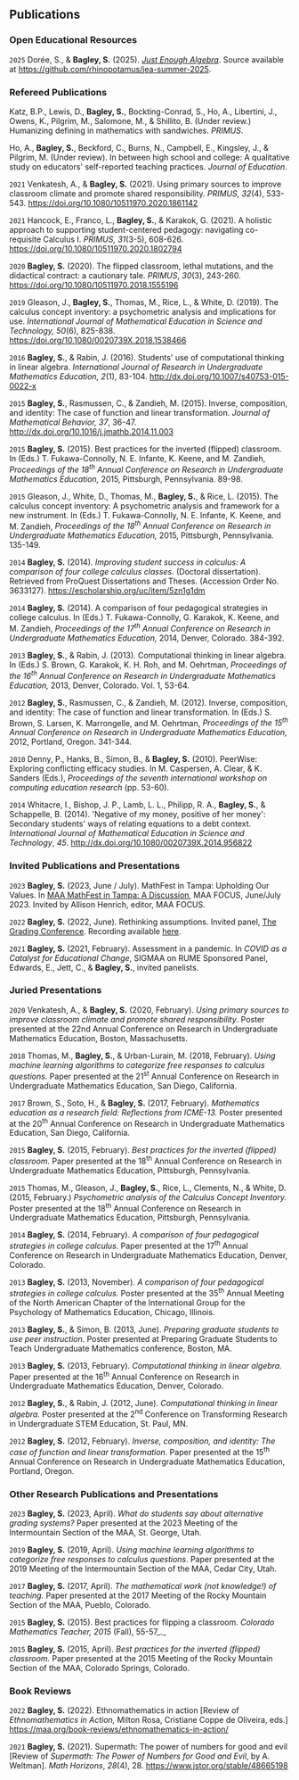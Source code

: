 ## Publications

### Open Educational Resources

`2025`
Dorée, S., & **Bagley, S.** (2025). [_Just Enough Algebra_](https://justenoughalgebra.org/summer-2025/just-enough-algebra). Source available at <https://github.com/rhinopotamus/jea-summer-2025>.

### Refereed Publications

Katz, B.P., Lewis, D., **Bagley, S.**, Bockting-Conrad, S., Ho, A., Libertini, J., Owens, K., Pilgrim, M., Salomone, M., & Shillito, B. (Under review.) Humanizing defining in mathematics with sandwiches. _PRIMUS_.

Ho, A., **Bagley, S.**, Beckford, C., Burns, N., Campbell, E., Kingsley, J., & Pilgrim, M. (Under review). In between high school and college: A qualitative study on educators' self-reported teaching practices. _Journal of Education_.

`2021`
Venkatesh, A., & **Bagley, S.** (2021). Using primary sources to improve classroom climate and promote shared responsibility. _PRIMUS, 32_(4), 533-543. <https://doi.org/10.1080/10511970.2020.1861142>

`2021`
Hancock, E., Franco, L., **Bagley, S.**, & Karakok, G. (2021). A holistic approach to supporting student-centered pedagogy: navigating co-requisite Calculus I. _PRIMUS, 31_(3-5), 608-626. <https://doi.org/10.1080/10511970.2020.1802794>

`2020`
**Bagley, S.** (2020). The flipped classroom, lethal mutations, and the didactical contract: a cautionary tale. _PRIMUS_, _30_(3), 243-260. <https://doi.org/10.1080/10511970.2018.1555196>

`2019`
Gleason, J., **Bagley, S.**, Thomas, M., Rice, L., & White, D. (2019). The calculus concept inventory: a psychometric analysis and implications for use. _International Journal of Mathematical Education in Science and Technology, 50_(6), 825-838. <https://doi.org/10.1080/0020739X.2018.1538466>

`2016`
**Bagley, S.**, & Rabin, J. (2016). Students' use of computational thinking in linear algebra. _International Journal of Research in Undergraduate Mathematics Education, 2_(1), 83-104. <http://dx.doi.org/10.1007/s40753-015-0022-x>

`2015`
**Bagley, S.**, Rasmussen, C., & Zandieh, M. (2015). Inverse, composition, and identity: The case of function and linear transformation. _Journal of Mathematical Behavior, 37_, 36-47. <http://dx.doi.org/10.1016/j.jmathb.2014.11.003>

`2015`
**Bagley, S.** (2015). Best practices for the inverted (flipped) classroom. In (Eds.) T. Fukawa-Connolly, N. E. Infante, K. Keene, and M. Zandieh, _Proceedings of the 18<sup>th</sup> Annual Conference on Research in Undergraduate Mathematics Education,_ 2015, Pittsburgh, Pennsylvania. 89-98.

`2015`
Gleason, J., White, D., Thomas, M., **Bagley, S.**, & Rice, L. (2015). The calculus concept inventory: A psychometric analysis and framework for a new instrument. In (Eds.) T. Fukawa-Connolly, N. E. Infante, K. Keene, and M. Zandieh, _Proceedings of the 18<sup>th</sup> Annual Conference on Research in Undergraduate Mathematics Education,_ 2015, Pittsburgh, Pennsylvania. 135-149.

`2014`
**Bagley, S.** (2014). _Improving student success in calculus: A comparison of four college calculus classes._ (Doctoral dissertation). Retrieved from ProQuest Dissertations and Theses. (Accession Order No. 3633127). <https://escholarship.org/uc/item/5zn1g1dm>

`2014`
**Bagley, S.** (2014). A comparison of four pedagogical strategies in college calculus. In (Eds.) T. Fukawa-Connolly, G. Karakok, K. Keene, and M. Zandieh, _Proceedings of the 17<sup>th</sup> Annual Conference on Research in Undergraduate Mathematics Education,_ 2014, Denver, Colorado. 384-392.

`2013`
**Bagley, S.**, & Rabin, J. (2013). Computational thinking in linear algebra. In (Eds.) S. Brown, G. Karakok, K. H. Roh, and M. Oehrtman, _Proceedings of the 16<sup>th</sup> Annual Conference on Research in Undergraduate Mathematics Education,_ 2013, Denver, Colorado. Vol. 1, 53-64.

`2012`
**Bagley, S.**, Rasmussen, C., & Zandieh, M. (2012). Inverse, composition, and identity: The case of function and linear transformation. In (Eds.) S. Brown, S. Larsen, K. Marrongelle, and M. Oehrtman, _Proceedings of the 15<sup>th</sup> Annual Conference on Research in Undergraduate Mathematics Education,_ 2012, Portland, Oregon. 341-344.

`2010`
Denny, P., Hanks, B., Simon, B., & **Bagley, S.** (2010). PeerWise: Exploring conflicting efficacy studies. In M. Caspersen, A. Clear, & K. Sanders (Eds.), _Proceedings of the seventh international workshop on computing education research_ (pp. 53-60).

`2014`
Whitacre, I., Bishop, J. P., Lamb, L. L., Philipp, R. A., **Bagley, S.**, & Schappelle, B. (2014). 'Negative of my money, positive of her money': Secondary students' ways of relating equations to a debt context. _International Journal of Mathematical Education in Science and Technology_, _45_. <http://dx.doi.org/10.1080/0020739X.2014.956822>

### Invited Publications and Presentations

`2023`
**Bagley, S.** (2023, June / July). MathFest in Tampa: Upholding Our Values. In [MAA MathFest in Tampa: A Discussion](http://digitaleditions.walsworthprintgroup.com/article/MAA+MathFest+in+Tampa%3A+A+Discussion/4588328/793202/article.html), MAA FOCUS, June/July 2023. Invited by Allison Henrich, editor, MAA FOCUS.

`2022`
**Bagley, S.** (2022, June). Rethinking assumptions. Invited panel, [The Grading Conference](https://college-bridge.org/our-services/conferences/the-grading-conferences/higher-ed-stem-2022/). Recording available [here](https://youtu.be/wwIEjKqdj14).

`2021`
**Bagley, S.** (2021, February). Assessment in a pandemic. In _COVID as a Catalyst for Educational Change_, SIGMAA on RUME Sponsored Panel, Edwards, E., Jett, C., & **Bagley, S.**, invited panelists.

### Juried Presentations

`2020`
Venkatesh, A., & **Bagley, S.** (2020, February). _Using primary sources to improve classroom climate and promote shared responsibility_. Poster presented at the 22nd Annual Conference on Research in Undergraduate Mathematics Education, Boston, Massachusetts.

`2018`
Thomas, M., **Bagley, S.**, & Urban-Lurain, M. (2018, February). _Using machine learning algorithms to categorize free responses to calculus questions._ Paper presented at the 21<sup>st</sup> Annual Conference on Research in Undergraduate Mathematics Education, San Diego, California.

`2017`
Brown, S., Soto, H., & **Bagley, S.** (2017, February). _Mathematics education as a research field: Reflections from ICME-13._ Poster presented at the 20<sup>th</sup> Annual Conference on Research in Undergraduate Mathematics Education, San Diego, California.

`2015`
**Bagley, S.** (2015, February). _Best practices for the inverted (flipped) classroom._ Paper presented at the 18<sup>th</sup> Annual Conference on Research in Undergraduate Mathematics Education, Pittsburgh, Pennsylvania.

`2015`
Thomas, M., Gleason, J., **Bagley, S.**, Rice, L., Clements, N., & White, D. (2015, February.) _Psychometric analysis of the Calculus Concept Inventory._ Poster presented at the 18<sup>th</sup> Annual Conference on Research in Undergraduate Mathematics Education, Pittsburgh, Pennsylvania.

`2014`
**Bagley, S.** (2014, February). _A comparison of four pedagogical strategies in college calculus._ Paper presented at the 17<sup>th</sup> Annual Conference on Research in Undergraduate Mathematics Education, Denver, Colorado.

`2013`
**Bagley, S.** (2013, November). _A comparison of four pedagogical strategies in college calculus._ Poster presented at the 35<sup>th</sup> Annual Meeting of the North American Chapter of the International Group for the Psychology of Mathematics Education, Chicago, Illinois.

`2013`
**Bagley, S.**, & Simon, B. (2013, June). _Preparing graduate students to use peer instruction_. Poster presented at Preparing Graduate Students to Teach Undergraduate Mathematics conference, Boston, MA.

`2013`
**Bagley, S.** (2013, February). _Computational thinking in linear algebra._ Paper presented at the 16<sup>th</sup> Annual Conference on Research in Undergraduate Mathematics Education, Denver, Colorado.

`2012`
**Bagley, S.**, & Rabin, J. (2012, June). _Computational thinking in linear algebra._ Poster presented at the 2<sup>nd</sup> Conference on Transforming Research in Undergraduate STEM Education, St. Paul, MN.

`2012`
**Bagley, S.** (2012, February). _Inverse, composition, and identity: The case of function and linear transformation._ Paper presented at the 15<sup>th</sup> Annual Conference on Research in Undergraduate Mathematics Education, Portland, Oregon.

### Other Research Publications and Presentations

`2023`
**Bagley, S.** (2023, April). _What do students say about alternative grading systems?_ Paper presented at the 2023 Meeting of the Intermountain Section of the MAA, St. George, Utah.

`2019`
**Bagley, S.** (2019, April). _Using machine learning algorithms to categorize free responses to calculus questions_. Paper presented at the 2019 Meeting of the Intermountain Section of the MAA, Cedar City, Utah.

`2017`
**Bagley, S.** (2017, April). _The mathematical work (not knowledge!) of teaching._ Paper presented at the 2017 Meeting of the Rocky Mountain Section of the MAA, Pueblo, Colorado.

`2015`
**Bagley, S.** (2015). Best practices for flipping a classroom. _Colorado Mathematics Teacher, 2015_ (Fall), 55-57_._

`2015`
**Bagley, S.** (2015, April). _Best practices for the inverted (flipped) classroom._ Paper presented at the 2015 Meeting of the Rocky Mountain Section of the MAA, Colorado Springs, Colorado.

### Book Reviews

`2022`
**Bagley, S.** (2022). Ethnomathematics in action \[Review of _Ethnomathematics in Action,_ Milton Rosa, Cristiane Coppe de Oliveira, eds.\] <https://maa.org/book-reviews/ethnomathematics-in-action/>

`2021`
**Bagley, S.** (2021). Supermath: The power of numbers for good and evil \[Review of _Supermath: The Power of Numbers for Good and Evil_, by A. Weltman\]. _Math Horizons_, _28_(4), 28. <https://www.jstor.org/stable/48665198>